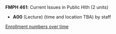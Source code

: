 **FMPH 461**: Current Issues in Public Hlth (2 units)

- **A00** (Lecture) (time and location TBA) by staff

[Enrollment numbers over time](./FMPH461.tsv)
